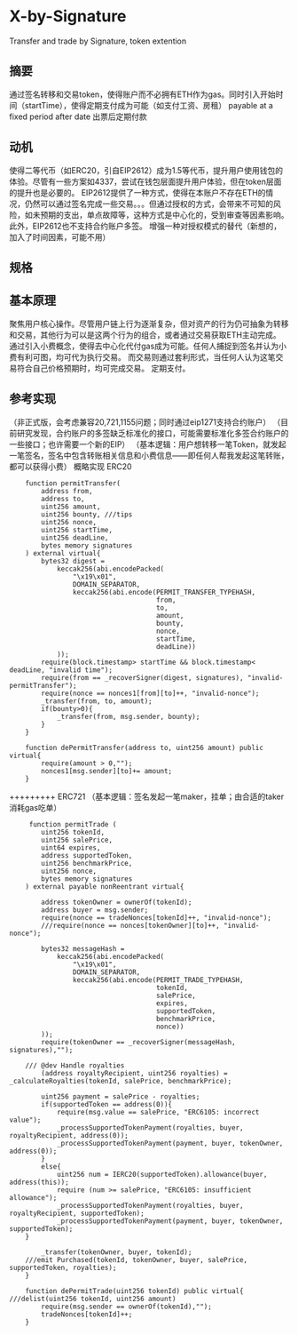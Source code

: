 # X-by-Signature
Transfer and trade by Signature, token extention

## 摘要
通过签名转移和交易token，使得账户而不必拥有ETH作为gas。同时引入开始时间（startTime），使得定期支付成为可能（如支付工资、房租）
payable at a fixed period after date
出票后定期付款

## 动机
使得二等代币（如ERC20，引自EIP2612）成为1.5等代币，提升用户使用钱包的体验。尽管有一些方案如4337，尝试在钱包层面提升用户体验，但在token层面的提升也是必要的。
EIP2612提供了一种方式，使得在本账户不存在ETH的情况，仍然可以通过签名完成一些交易。。。但通过授权的方式，会带来不可知的风险，如未预期的支出，单点故障等，这种方式是中心化的，受到审查等因素影响。此外，EIP2612也不支持合约账户多签。
增强一种对授权模式的替代（新想的，加入了时间因素，可能不用）

## 规格

## 基本原理
聚焦用户核心操作。尽管用户链上行为逐渐复杂，但对资产的行为仍可抽象为转移和交易，其他行为可以是这两个行为的组合，或者通过交易获取ETH主动完成。
通过引入小费概念，使得去中心化代付gas成为可能。任何人捕捉到签名并认为小费有利可图，均可代为执行交易。
而交易则通过套利形式，当任何人认为这笔交易符合自己价格预期时，均可完成交易。
定期支付。

## 参考实现
（非正式版，会考虑兼容20,721,1155问题；同时通过eip1271支持合约账户）
（目前研究发现，合约账户的多签缺乏标准化的接口，可能需要标准化多签合约账户的一些接口；也许需要一个新的EIP）
（基本逻辑：用户想转移一笔Token，就发起一笔签名，签名中包含转账相关信息和小费信息——即任何人帮我发起这笔转账，都可以获得小费）
概略实现
ERC20
```
    function permitTransfer(
        address from,
        address to,
        uint256 amount,
        uint256 bounty, ///tips
        uint256 nonce,
        uint256 startTime,
        uint256 deadLine,
        bytes memory signatures
    ) external virtual{
        bytes32 digest =
            keccak256(abi.encodePacked(
                "\x19\x01",
                DOMAIN_SEPARATOR,
                keccak256(abi.encode(PERMIT_TRANSFER_TYPEHASH,
                                     from,
                                     to,
                                     amount,
                                     bounty,
                                     nonce,
                                     startTime,
                                     deadLine))
            ));
        require(block.timestamp> startTime && block.timestamp< deadLine, "invalid time");
        require(from == _recoverSigner(digest, signatures), "invalid-permitTransfer");
        require(nonce == nonces1[from][to]++, "invalid-nonce");
        _transfer(from, to, amount);
        if(bounty>0){
            _transfer(from, msg.sender, bounty);
        }
    }

    function dePermitTransfer(address to, uint256 amount) public virtual{ 
        require(amount > 0,"");
        nonces1[msg.sender][to]+= amount;
    }
```
+++++++++
ERC721
（基本逻辑：签名发起一笔maker，挂单；由合适的taker消耗gas吃单）
```
     function permitTrade (
        uint256 tokenId,
        uint256 salePrice,
        uint64 expires,
        address supportedToken,
        uint256 benchmarkPrice,
        uint256 nonce,
        bytes memory signatures
    ) external payable nonReentrant virtual{

        address tokenOwner = ownerOf(tokenId);
        address buyer = msg.sender;
        require(nonce == tradeNonces[tokenId]++, "invalid-nonce");
        ///require(nonce == nonces[tokenOwner][to]++, "invalid-nonce");

        bytes32 messageHash =
            keccak256(abi.encodePacked(
                "\x19\x01",
                DOMAIN_SEPARATOR,
                keccak256(abi.encode(PERMIT_TRADE_TYPEHASH,
                                     tokenId,
                                     salePrice,
                                     expires,
                                     supportedToken,
                                     benchmarkPrice,
                                     nonce))
        ));
        require(tokenOwner == _recoverSigner(messageHash, signatures),"");

    /// @dev Handle royalties
        (address royaltyRecipient, uint256 royalties) = _calculateRoyalties(tokenId, salePrice, benchmarkPrice);

        uint256 payment = salePrice - royalties;
        if(supportedToken == address(0)){
            require(msg.value == salePrice, "ERC6105: incorrect value");
            _processSupportedTokenPayment(royalties, buyer, royaltyRecipient, address(0));
            _processSupportedTokenPayment(payment, buyer, tokenOwner, address(0));
        }
        else{
            uint256 num = IERC20(supportedToken).allowance(buyer, address(this));
            require (num >= salePrice, "ERC6105: insufficient allowance");
            _processSupportedTokenPayment(royalties, buyer, royaltyRecipient, supportedToken);
            _processSupportedTokenPayment(payment, buyer, tokenOwner, supportedToken);
    }

        _transfer(tokenOwner, buyer, tokenId);
    ///emit Purchased(tokenId, tokenOwner, buyer, salePrice, supportedToken, royalties);
    }

    function dePermitTrade(uint256 tokenId) public virtual{ ///delist(uint256 tokenId, uint256 amount)
        require(msg.sender == ownerOf(tokenId),"");
        tradeNonces[tokenId]++;
    }
```
